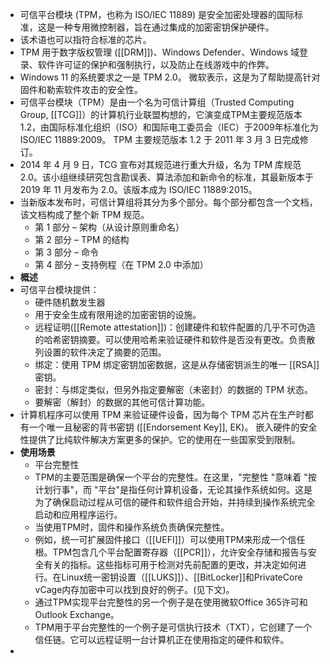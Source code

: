 - 可信平台模块 (TPM，也称为 ISO/IEC 11889) 是安全加密处理器的国际标准，这是一种专用微控制器，旨在通过集成的加密密钥保护硬件。
- 该术语也可以指符合标准的芯片。
- TPM 用于数字版权管理 ([[DRM]])、Windows Defender、Windows 域登录、软件许可证的保护和强制执行，以及防止在线游戏中的作弊。
- Windows 11 的系统要求之一是 TPM 2.0。 微软表示，这是为了帮助提高针对固件和勒索软件攻击的安全性。
- 可信平台模块（TPM）是由一个名为可信计算组（Trusted Computing Group, [[TCG]]）的计算机行业联盟构想的，它演变成TPM主要规范版本1.2，由国际标准化组织（ISO）和国际电工委员会（IEC）于2009年标准化为ISO/IEC 11889:2009。 TPM 主要规范版本 1.2 于 2011 年 3 月 3 日完成修订。
- 2014 年 4 月 9 日，TCG 宣布对其规范进行重大升级，名为 TPM 库规范 2.0。该小组继续研究包含勘误表、算法添加和新命令的标准，其最新版本于 2019 年 11 月发布为 2.0。该版本成为 ISO/IEC 11889:2015。
- 当新版本发布时，可信计算组将其分为多个部分。每个部分都包含一个文档，该文档构成了整个新 TPM 规范。
	- 第 1 部分 – 架构（从设计原则重命名）
	- 第 2 部分 – TPM 的结构
	- 第 3 部分 – 命令
	- 第 4 部分 – 支持例程（在 TPM 2.0 中添加）
- **概述**
- 可信平台模块提供：
	- 硬件随机数发生器
	- 用于安全生成有限用途的加密密钥的设施。
	- 远程证明([[Remote attestation]])：创建硬件和软件配置的几乎不可伪造的哈希密钥摘要。可以使用哈希来验证硬件和软件是否没有更改。负责散列设置的软件决定了摘要的范围。
	- 绑定：使用 TPM 绑定密钥加密数据，这是从存储密钥派生的唯一 [[RSA]] 密钥。
	- 密封：与绑定类似，但另外指定要解密（未密封）的数据的 TPM 状态。
	- 要解密（解封）的数据的其他可信计算功能。
- 计算机程序可以使用 TPM 来验证硬件设备，因为每个 TPM 芯片在生产时都有一个唯一且秘密的背书密钥 ([[Endorsement Key]], EK)。 嵌入硬件的安全性提供了比纯软件解决方案更多的保护。它的使用在一些国家受到限制。
- **使用场景**
	- 平台完整性
	- TPM的主要范围是确保一个平台的完整性。在这里，"完整性 "意味着 "按计划行事"，而 "平台"是指任何计算机设备，无论其操作系统如何。这是为了确保启动过程从可信的硬件和软件组合开始，并持续到操作系统完全启动和应用程序运行。
	- 当使用TPM时，固件和操作系统负责确保完整性。
	- 例如，统一可扩展固件接口（[[UEFI]]）可以使用TPM来形成一个信任根。TPM包含几个平台配置寄存器（[[PCR]]），允许安全存储和报告与安全有关的指标。这些指标可用于检测对先前配置的更改，并决定如何进行。在Linux统一密钥设置（[[LUKS]]）、[[BitLocker]]和PrivateCore vCage内存加密中可以找到良好的例子。(见下文)。
	- 通过TPM实现平台完整性的另一个例子是在使用微软Office 365许可和Outlook Exchange。
	- TPM用于平台完整性的一个例子是可信执行技术（TXT），它创建了一个信任链。它可以远程证明一台计算机正在使用指定的硬件和软件。
-